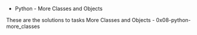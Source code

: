 * Python - More Classes and Objects

These are the solutions to tasks More Classes and Objects - 0x08-python-more_classes
